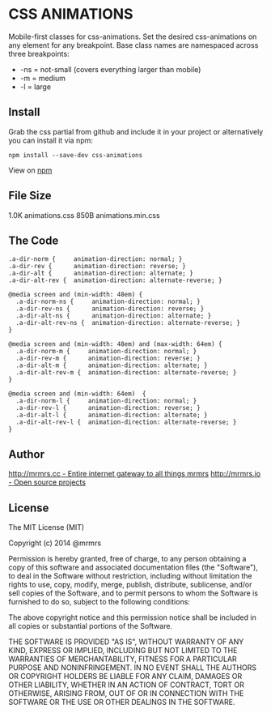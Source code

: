 # CSS ANIMATIONS

  Mobile-first classes for css-animations.
  Set the desired css-animations on any element for any breakpoint.
  Base class names are namespaced across three breakpoints:

*  -ns = not-small (covers everything larger than mobile)
*  -m  = medium
*  -l  = large

## Install
Grab the css partial from github and include it in your project or alternatively
you can install it via npm:
```
npm install --save-dev css-animations
```
View on [npm](https://www.npmjs.org/package/css-animations)


## File Size

1.0K animations.css
850B animations.min.css

## The Code
```
.a-dir-norm {     animation-direction: normal; }
.a-dir-rev {      animation-direction: reverse; }
.a-dir-alt {      animation-direction: alternate; }
.a-dir-alt-rev {  animation-direction: alternate-reverse; }

@media screen and (min-width: 48em) {
  .a-dir-norm-ns {     animation-direction: normal; }
  .a-dir-rev-ns {      animation-direction: reverse; }
  .a-dir-alt-ns {      animation-direction: alternate; }
  .a-dir-alt-rev-ns {  animation-direction: alternate-reverse; }
}

@media screen and (min-width: 48em) and (max-width: 64em) {
  .a-dir-norm-m {     animation-direction: normal; }
  .a-dir-rev-m {      animation-direction: reverse; }
  .a-dir-alt-m {      animation-direction: alternate; }
  .a-dir-alt-rev-m {  animation-direction: alternate-reverse; }
}

@media screen and (min-width: 64em)  {
  .a-dir-norm-l {     animation-direction: normal; }
  .a-dir-rev-l {      animation-direction: reverse; }
  .a-dir-alt-l {      animation-direction: alternate; }
  .a-dir-alt-rev-l {  animation-direction: alternate-reverse; }
}

```

## Author

[http://mrmrs.cc - Entire internet gateway to all things mrmrs](http://mrmrs.cc)
[http://mrmrs.io - Open source projects](http://mrmrs.io)

## License

The MIT License (MIT)

Copyright (c) 2014 @mrmrs

Permission is hereby granted, free of charge, to any person obtaining a copy
of this software and associated documentation files (the "Software"), to deal
in the Software without restriction, including without limitation the rights
to use, copy, modify, merge, publish, distribute, sublicense, and/or sell
copies of the Software, and to permit persons to whom the Software is
furnished to do so, subject to the following conditions:

The above copyright notice and this permission notice shall be included in
all copies or substantial portions of the Software.

THE SOFTWARE IS PROVIDED "AS IS", WITHOUT WARRANTY OF ANY KIND, EXPRESS OR
IMPLIED, INCLUDING BUT NOT LIMITED TO THE WARRANTIES OF MERCHANTABILITY,
FITNESS FOR A PARTICULAR PURPOSE AND NONINFRINGEMENT. IN NO EVENT SHALL THE
AUTHORS OR COPYRIGHT HOLDERS BE LIABLE FOR ANY CLAIM, DAMAGES OR OTHER
LIABILITY, WHETHER IN AN ACTION OF CONTRACT, TORT OR OTHERWISE, ARISING FROM,
OUT OF OR IN CONNECTION WITH THE SOFTWARE OR THE USE OR OTHER DEALINGS IN
THE SOFTWARE.

